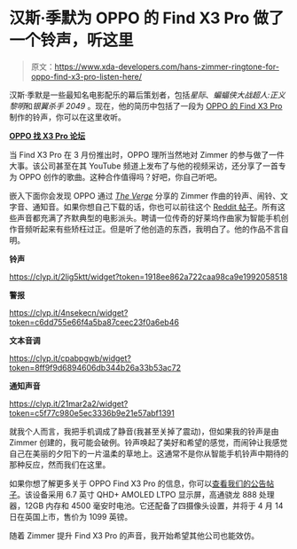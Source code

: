 # 汉斯·季默为 OPPO 的 Find X3 Pro 做了一个铃声，听这里

> 原文：<https://www.xda-developers.com/hans-zimmer-ringtone-for-oppo-find-x3-pro-listen-here/>

汉斯·季默是一些最知名电影配乐的幕后策划者，包括*星际*、*蝙蝠侠大战超人:正义黎明*和*银翼杀手 2049* 。现在，他的简历中包括了一段为 [OPPO 的 Find X3 Pro](https://www.xda-developers.com/oppo-find-x3-pro-review/) 制作的铃声，你可以在这里收听。

**[OPPO 找 X3 Pro 论坛](https://forum.xda-developers.com/f/oppo-find-x3-pro.12111/)**

当 Find X3 Pro 在 3 月份推出时，OPPO 理所当然地对 Zimmer 的参与做了一件大事。该公司甚至在其 YouTube 频道上发布了与他的视频采访，还分享了一首专为 OPPO 创作的歌曲。这种合作值得吗？好吧，你自己听吧。

嵌入下面你会发现 OPPO 通过 [*The Verge*](https://www.theverge.com/2021/4/9/22373999/hans-zimmer-oppo-find-x3-pro-ringtone-sounds-alarm) 分享的 Zimmer 作曲的铃声、闹铃、文字音、通知音。如果你想自己下载的话，你也可以前往这个 [Reddit 帖子](https://www.reddit.com/r/Android/comments/mnmjbs/hans_zimmers_ringtone_for_the_oppo_find_x3_pro_is/gtyjwzi/)。所有这些声音都充满了齐默典型的电影派头。聘请一位传奇的好莱坞作曲家为智能手机创作音频听起来有些矫枉过正。但是听了他创造的东西，我明白了。他的作品不言自明。

**铃声**

https://clyp.it/2lig5ktt/widget?token=1918ee862a722caa98ca9e1992058518

**警报**

https://clyp.it/4nsekecn/widget?token=c6dd755e66f4a5ba87ceec23f0a6eb46

**文本音调**

https://clyp.it/cpabpgwb/widget?token=8ff9f9d6894606db344b26a33b53ac72

**通知声音**

https://clyp.it/21mar2a2/widget?token=c5f77c980e5ec3336b9e21e57abf1391

就我个人而言，我把手机调成了静音(我甚至关掉了震动)，但如果我的铃声是由 Zimmer 创建的，我可能会破例。铃声唤起了美好和希望的感觉，而闹钟让我感觉自己在美丽的夕阳下的一片温柔的草地上。这通常不是你从智能手机铃声中期待的那种反应，然而我们在这里。

如果你想了解更多关于 OPPO Find X3 Pro 的信息，你可以[查看我们的公告帖子](https://www.xda-developers.com/oppo-find-x3-pro-launch/)。该设备采用 6.7 英寸 QHD+ AMOLED LTPO 显示屏，高通骁龙 888 处理器，12GB 内存和 4500 毫安时电池。它还配备了四摄像头设置，并将于 4 月 14 日在英国上市，售价为 1099 英镑。

随着 Zimmer 提升 Find X3 Pro 的声音，我开始希望其他公司也能效仿。